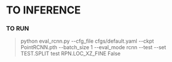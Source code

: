 # TO INFERENCE

### TO RUN
> python eval_rcnn.py --cfg_file cfgs/default.yaml --ckpt PointRCNN.pth --batch_size 1 --eval_mode rcnn --test --set TEST.SPLIT test RPN.LOC_XZ_FINE False
